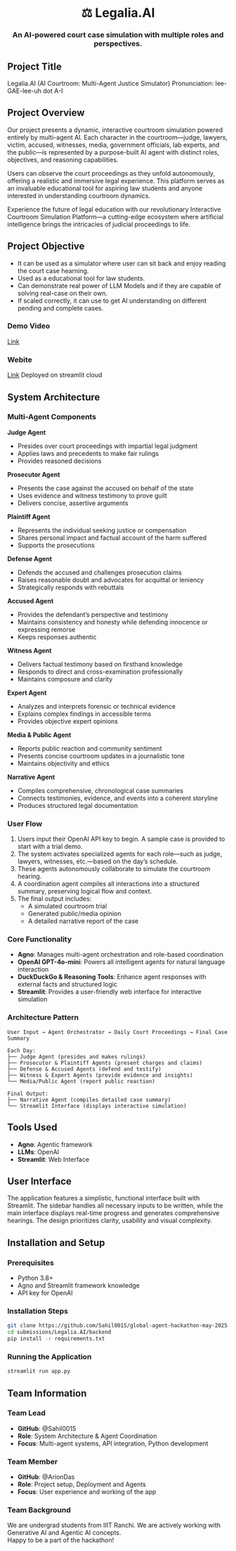 <h1 align='center'>⚖️ Legalia.AI </h1>
<h3 align='center'> An AI-powered court case simulation with multiple roles and perspectives.</h3>

## Project Title
Legalia.AI (AI Courtroom: Multi-Agent Justice Simulator)
Pronunciation: lee-GAE-lee-uh dot A-I

## Project Overview
Our project presents a dynamic, interactive courtroom simulation powered entirely by multi-agent AI. Each character in the courtroom—judge, lawyers, victim, accused, witnesses, media, government officials, lab experts, and the public—is represented by a purpose-built AI agent with distinct roles, objectives, and reasoning capabilities.

Users can observe the court proceedings as they unfold autonomously, offering a realistic and immersive legal experience. This platform serves as an invaluable educational tool for aspiring law students and anyone interested in understanding courtroom dynamics.

Experience the future of legal education with our revolutionary Interactive Courtroom Simulation Platform—a cutting-edge ecosystem where artificial intelligence brings the intricacies of judicial proceedings to life.

## Project Objective
- It can be used as a simulator where user can sit back and enjoy reading the court case hearning.
- Used as a educational tool for law students.
- Can demonstrate real power of LLM Models and if they are capable of solving real-case on their own.
- If scaled correctly, it can use to get AI understanding on different pending and complete cases.

### Demo Video
[Link]()

### Webite 
[Link](https://legalia-ai.streamlit.app/) 
Deployed on streamlit cloud

## System Architecture

### Multi-Agent Components
**Judge Agent**
- Presides over court proceedings with impartial legal judgment  
- Applies laws and precedents to make fair rulings  
- Provides reasoned decisions

**Prosecutor Agent**
- Presents the case against the accused on behalf of the state  
- Uses evidence and witness testimony to prove guilt  
- Delivers concise, assertive arguments

**Plaintiff Agent**
- Represents the individual seeking justice or compensation  
- Shares personal impact and factual account of the harm suffered  
- Supports the prosecutions  

**Defense Agent**
- Defends the accused and challenges prosecution claims  
- Raises reasonable doubt and advocates for acquittal or leniency  
- Strategically responds with rebuttals

**Accused Agent**
- Provides the defendant’s perspective and testimony  
- Maintains consistency and honesty while defending innocence or expressing remorse  
- Keeps responses authentic

**Witness Agent**
- Delivers factual testimony based on firsthand knowledge  
- Responds to direct and cross-examination professionally  
- Maintains composure and clarity

**Expert Agent**
- Analyzes and interprets forensic or technical evidence  
- Explains complex findings in accessible terms  
- Provides objective expert opinions 

**Media & Public Agent**
- Reports public reaction and community sentiment  
- Presents concise courtroom updates in a journalistic tone  
- Maintains objectivity and ethics

**Narrative Agent**
- Compiles comprehensive, chronological case summaries  
- Connects testimonies, evidence, and events into a coherent storyline  
- Produces structured legal documentation

### User Flow
1. Users input their OpenAI API key to begin. A sample case is provided to start with a trial demo.
2. The system activates specialized agents for each role—such as judge, lawyers, witnesses, etc.—based on the day’s schedule.
3. These agents autonomously collaborate to simulate the courtroom hearing.
4. A coordination agent compiles all interactions into a structured summary, preserving logical flow and context.
5. The final output includes:
   - A simulated courtroom trial
   - Generated public/media opinion
   - A detailed narrative report of the case

### Core Functionality
- **Agno**: Manages multi-agent orchestration and role-based coordination  
- **OpenAI GPT-4o-mini**: Powers all intelligent agents for natural language interaction  
- **DuckDuckGo & Reasoning Tools**: Enhance agent responses with external facts and structured logic  
- **Streamlit**: Provides a user-friendly web interface for interactive simulation

### Architecture Pattern
```
User Input → Agent Orchestrator → Daily Court Proceedings → Final Case Summary

Each Day:
├── Judge Agent (presides and makes rulings)
├── Prosecutor & Plaintiff Agents (present charges and claims)
├── Defense & Accused Agents (defend and testify)
├── Witness & Expert Agents (provide evidence and insights)
└── Media/Public Agent (report public reaction)

Final Output:
├── Narrative Agent (compiles detailed case summary)
└── Streamlit Interface (displays interactive simulation)
```

## Tools Used
- **Agno**: Agentic framework
- **LLMs**: OpenAI
- **Streamlit**: Web Interface

## User Interface
The application features a simplistic, functional interface built with Streamlit. The sidebar handles all necessary inputs to be written, while the main interface displays real-time progress and generates comprehensive hearings. The design prioritizes clarity, usability and visual complexity.

## Installation and Setup

### Prerequisites
- Python 3.8+
- Agno and Streamlit framework knowledge
- API key for OpenAI

### Installation Steps
```bash
git clone https://github.com/Sahil0015/global-agent-hackathon-may-2025.git
cd submissions/Legalia.AI/backend
pip install -r requirements.txt
```

### Running the Application
```bash
streamlit run app.py
```

## Team Information

### Team Lead
- **GitHub**: @Sahil0015
- **Role**: System Architecture & Agent Coordination
- **Focus**: Multi-agent systems, API integration, Python development

### Team Member
- **GitHub**: @ArionDas
- **Role**: Project setup, Deployment and Agents
- **Focus**: User experience and working of the app

### Team Background
We are undergrad students from IIIT Ranchi. We are actively working with Generative AI and Agentic AI concepts. <br> 
Happy to be a part of the hackathon! <br>
